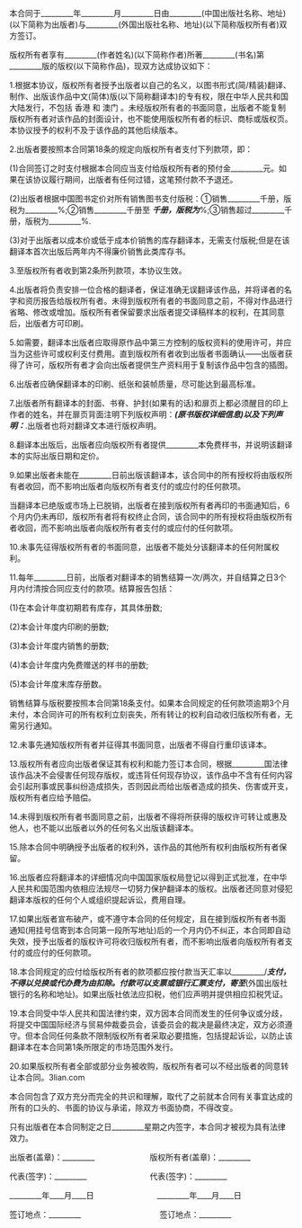 
 


本合同于_________年_________月_________日由_________(中国出版社名称、地址)(以下简称为出版者)与_________(外国出版社名称、地址)(以下简称版权所有者)双方签订。


版权所有者享有_________(作者姓名)(以下简称作者)所著_________(书名)第_________版的版权(以下简称作品)，现双方达成协议如下：


1.根据本协议，版权所有者授予出版者以自己的名义，以图书形式(简/精装)翻译、制作、出版该作品中文(简体)版(以下简称翻译本)的专有权，限在中华人民共和国大陆发行，不包括
香港
和
澳门
。未经版权所有者的书面同意，出版者不能复制版权所有者对该作品的封面设计，也不能使用版权所有者的标识、商标或版权页。本协议授予的权利不及于该作品的其他后续版本。


2.出版者要按照本合同第18条的规定向版权所有者支付下列款项，即：


(1)合同签订之时支付根据本合同应当支付给版权所有者的预付金_________元。如果在该协议履行期间，出版者有任何过错，这笔预付款不予退还。


(2)出版者根据中国图书定价对所有销售图书支付版税：①销售_________千册，版税为_________%;②销售_________千册至 _________千册，版税为_________%;③销售超过_________千册，版税为_________%.


(3)对于出版者以成本价或低于成本价销售的库存翻译本，无需支付版税;但是在该翻译本首次出版后两年内不得廉价销售此类库存书。


3.至版权所有者收到第2条所列款项，本协议生效。


4.出版者将负责安排一位合格的翻译者，保证准确无误翻译该作品，并将译者的名字和资历报告给版权所有者。未得到版权所有者的书面同意之前，不得对作品进行省略、修改或增加。版权所有者保留要求出版者提交译稿样本的权利，在其同意后，出版者方可印刷。


5.如需要，翻译本出版者应取得原作品中第三方控制的版权资料的使用许可，并应当为这些许可或权利支付费用。直到版权所有者收到出版者书面确认——出版者获得了许可，版权所有者才会向出版者提供生产资料用于复制该作品中包含的插图。


6.出版者应确保翻译本的印刷、纸张和装帧质量，尽可能达到最高标准。


7.出版者所有翻译本的封面、书脊、护封(如果有的话)和扉页上都必须醒目的印上作者的姓名，并在扉页背面注明下列版权声明：_________(原书版权详细信息)以及下列声明：_________.出版者也将对翻译文本进行版权声明。


8.翻译本出版后，出版者应向版权所有者提供_________本免费样书，并说明该翻译本的实际出版日期和定价。


9.如果出版者未能在_________日前出版该翻译本，该合同中的所有授权将由版权所有者收回，而不影响出版者向版权所有者支付的或应付的任何款项。


当翻译本已绝版或市场上已脱销，出版者在接到版权所有者再印的书面通知后，6个月内仍未再印，版权所有者将有权终止合同，该合同中的所有授权将由版权所有者收回，而不影响出版者向版权所有者支付的或应付的任何款项。


10.未事先征得版权所有者的书面同意，出版者不能处分该翻译本的任何附属权利。


11.每年_________日前，出版者对翻译本的销售结算一次/两次，并自结算之日3个月内付清按合同应支付的款项。结算报告包括：


(1)在本会计年度初期若有库存，其具体册数;


(2)本会计年度内印刷的册数;


(3)本会计年度内销售的册数;


(4)本会计年度内免费赠送的样书的册数;


(5)本会计年度末库存册数。


销售结算与版税要按照本合同第18条支付。如果本合同规定的任何款项逾期3个月未付，本合同许可的所有权利立刻丧失，所有转让的权利自动收归版权所有者，无需另行通知。


12.未事先通知版权所有者并征得其书面同意，出版者不得自行重印该译本。


13.版权所有者应向出版者保证其有权利和能力签订本合同，根据_________国法律该作品决不会侵害任何现存版权，或违背任何现存协议，该作品中不含有任何内容会引起刑事或民事纠纷造成损失，否则因此而给出版者造成的损失、伤害或开支，版权所有者应给予赔偿。


14.未得到版权所有者书面同意之前，出版者不得将所获得的版权许可转让或惠及他人，也不能以出版者以外的任何名义出版该翻译本。


15.除本合同中明确授予出版者的权利外，该作品的其他所有权利由版权所有者保留。


16.出版者应将翻译本的详细情况向中国国家版权局登记以得到正式批准，在中华人民共和国范围内依相应法规尽一切努力保护翻译本的版权。出版者还同意对侵犯翻译本版权的任何个人或组织提起诉讼，费用自理。


17.如果出版者宣布破产，或不遵守本合同的任何规定，且在接到版权所有者书面通知(用挂号信寄到本合同第一段所写地址)后的一个月内仍不纠正，本合同即自动失效，授予出版者的版权许可将收归版权所有者，而不影响出版者向版权所有者支付的或应付的任何款项。


18.本合同规定的应付给版权所有者的款项都应按付款当天汇率以_________/_________支付，不得以兑换或代办费为由扣除。付款可以支票或银行汇票支付，寄至_________(外国出版社银行的名称和地址)。如果出版社依法应扣税，他们应声明并提供相应扣税凭证。


19.本合同受中华人民共和国法律约束，双方因本合同而发生的任何争议或分歧，将提交中国国际经济与贸易仲裁委员会，该委员会的裁决是最终决定，双方必须遵守。但本合同任何条款不限制版权所有者采取必要措施，包括提起诉讼，以防止该翻译本在本合同第1条所限定的市场范围外发行。


20.如果版权所有者全部或部分业务被收购，版权所有者可以不经出版者的同意转让本合同。3lian.com


本合同包含了双方充分而完全的共识和理解，取代了之前就本合同有关事宜达成的所有的口头的、书面的协议与承诺，除双方书面协商，不得改变。


只有出版者在本合同制定之日_________星期之内签字，本合同才被视为具有法律效力。


出版者(盖章)：_________　　　　　　　版权所有者(盖章)：_________


代表(签字)：_________　　　　　　　　代表(签字)：_________


_________年____月____日　　　　　　　　_________年____月____日


签订地点：_________　　　　　　　　　　签订地点：_________
 


 

 
 
 
 
 
  


  
 

  


  


  
 
 
 
 

